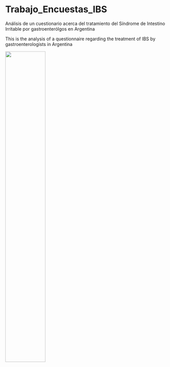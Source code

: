 # Trabajo_Encuestas_IBS

Análisis de un cuestionario acerca del tratamiento del Síndrome de Intestino Irritable por gastroenterólgos en Argentina

This is the analysis of a questionnaire regarding the treatment of IBS by gastroenterologists in Argentina

<img src= "https://user-images.githubusercontent.com/60556106/185235474-b9b9f837-057f-4bfe-b39b-5b58da844827.png" width="50%">
